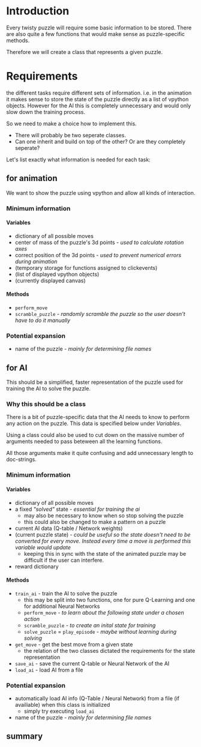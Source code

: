 # Introduction
Every twisty puzzle will require some basic information to be stored.
There are also quite a few functions that would make sense as puzzle-specific methods.

Therefore we will create a class that represents a given puzzle.

# Requirements
the different tasks require different sets of information.
i.e. in the animation it makes sense to store the state of the puzzle directly as a list of vpython objects. However for the AI this is completely unnecessary and would only slow down the training process.

So we need to make a choice how to implement this.
- There will probably be two seperate classes.
- Can one inherit and build on top of the other? Or are they completely seperate?

Let's list exactly what information is needed for each task:

## for animation
We want to show the puzzle using vpython and allow all kinds of interaction.
### Minimum information
#### Variables
  - dictionary of all possible moves
  - center of mass of the puzzle's 3d points - _used to calculate rotation axes_
  - correct position of the 3d points - _used to prevent numerical errors during animation_
  - (temporary storage for functions assigned to clickevents)
  - (list of displayed vpython objects)
  - (currently displayed canvas)
#### Methods
  - `perform_move`
  - `scramble_puzzle` - _randomly scramble the puzzle so the user doesn't have to do it manually_
### Potential expansion
  - name of the puzzle - _mainly for determining file names_

## for AI
This should be a simplified, faster representation of the puzzle used for training the AI to solve the puzzle.
### Why this should be a class
There is a bit of puzzle-specific data that the AI needs to know to perform any action on the puzzle. This data is specified below under _Variables_.

Using a class could also be used to cut down on the massive number of arguments needed to pass beteween all the learning functions.

All those arguments make it quite confusing and add unnecessary length to doc-strings.
### Minimum information
#### Variables
  - dictionary of all possible moves
  - a fixed _"solved"_ state - _essential for training the ai_
    - may also be necessary to know when so stop solving the puzzle
    - this could also be changed to make a pattern on a puzzle
  - current AI data (Q-table / Network weights)
  - (current puzzle state) - _could be useful so the state doesn't need to be converted for every move. Instead every time a move is performed this variable would update_
    - keeping this in sync with the state of the animated puzzle may be difficult if the user can interfere.
  - reward dictionary
#### Methods
  - `train_ai` - train the AI to solve the puzzle
    - this may be split into two functions, one for pure Q-Learning and one for additional Neural Networks
    - `perform_move` - _to learn about the following state under a chosen action_
    - `scramble_puzzle` - _to create an inital state for training_
    - `solve_puzzle` = `play_episode` - _maybe without learning during solving_
  - `get_move` - get the best move from a given state
    - the relation of the two classes dictated the requirements for the state representation
  - `save_ai` - save the current Q-table or Neural Network of the AI
  - `load_ai` - load AI from a file

### Potential expansion
  - automatically load AI info (Q-Table / Neural Network) from a file (if availiable) when this class is initialized
    - simply try executing `load_ai`
  - name of the puzzle - _mainly for determining file names_

## summary